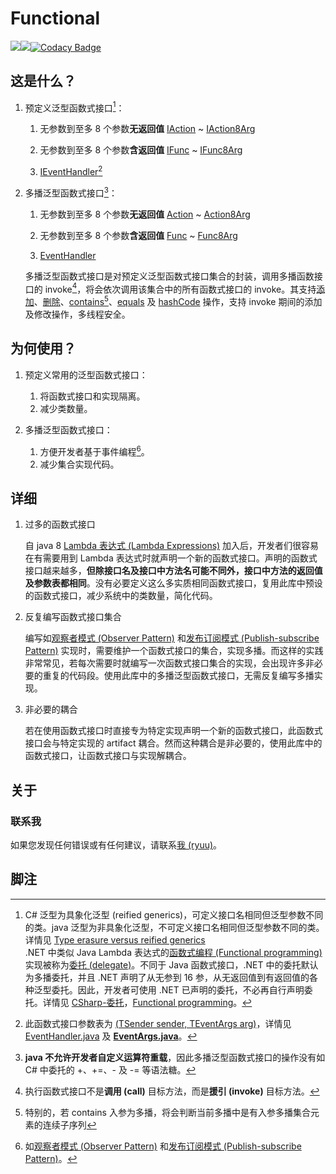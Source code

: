 # Functional

[![](https://jitpack.io/v/Ryuu-64/Functional.svg)](https://jitpack.io/#Ryuu-64/Functional)[![](https://img.shields.io/badge/JDK-8+-green.svg)](https://www.oracle.com/java/technologies/javase/javase-jdk8-downloads.html)[![Codacy Badge](https://app.codacy.com/project/badge/Grade/78f7db806d5c44a795d338657c170b71)](https://www.codacy.com/gh/Ryuu-64/Functional/dashboard?utm_source=github.com&amp;utm_medium=referral&amp;utm_content=Ryuu-64/Functional&amp;utm_campaign=Badge_Grade)

## 这是什么？

1. 预定义泛型函数式接口[^1]：

   1. 无参数到至多 8 个参数**无返回值** [IAction](https://github.com/Ryuu-64/Functional/blob/main/src/main/java/org/ryuu/functional/IAction.java) ~ [IAction8Arg](https://github.com/Ryuu-64/Functional/blob/main/src/main/java/org/ryuu/functional/IAction8Arg.java)

   2. 无参数到至多 8 个参数**含返回值** [IFunc](https://github.com/Ryuu-64/Functional/blob/main/src/main/java/org/ryuu/functional/IFunc.java) ~ [IFunc8Arg](https://github.com/Ryuu-64/Functional/blob/main/src/main/java/org/ryuu/functional/IFunc8Arg.java)

   3. [IEventHandler](https://github.com/Ryuu-64/Functional/blob/main/src/main/java/org/ryuu/functional/IEventHandler.java)[^2]

2. 多播泛型函数式接口[^3]：

   1. 无参数到至多 8 个参数**无返回值** [Action](https://github.com/Ryuu-64/Functional/blob/main/src/main/java/org/ryuu/functional/Action.java) ~ [Action8Arg](https://github.com/Ryuu-64/Functional/blob/main/src/main/java/org/ryuu/functional/Action8Arg.java)

   2. 无参数到至多 8 个参数**含返回值** [Func](https://github.com/Ryuu-64/Functional/blob/main/src/main/java/org/ryuu/functional/Func.java) ~ [Func8Arg](https://github.com/Ryuu-64/Functional/blob/main/src/main/java/org/ryuu/functional/Func8Arg.java)

   3. [EventHandler](https://github.com/Ryuu-64/Functional/blob/main/src/main/java/org/ryuu/functional/EventHandler.java)

   多播泛型函数式接口是对预定义泛型函数式接口集合的封装，调用多播函数接口的 invoke[^4]，将会依次调用该集合中的所有函数式接口的 invoke。其支持[添加](https://github.com/Ryuu-64/Functional/blob/main/src/main/java/org/ryuu/functional/Multicast.java#L12)、[删除](https://github.com/Ryuu-64/Functional/blob/main/src/main/java/org/ryuu/functional/Multicast.java#L23)、[contains](https://github.com/Ryuu-64/Functional/blob/main/src/main/java/org/ryuu/functional/Multicast.java#L34)[^5]、[equals](https://github.com/Ryuu-64/Functional/blob/main/src/main/java/org/ryuu/functional/Multicast.java#L134) 及 [hashCode](https://github.com/Ryuu-64/Functional/blob/main/src/main/java/org/ryuu/functional/Multicast.java#L146) 操作，支持 invoke 期间的添加及修改操作，多线程安全。


## 为何使用？

1. 预定义常用的泛型函数式接口：
   1. 将函数式接口和实现隔离。
   2. 减少类数量。

2. 多播泛型函数式接口：

   1. 方便开发者基于事件编程[^6]。
   2. 减少集合实现代码。

## 详细

1. 过多的函数式接口

   自 java 8 [Lambda 表达式 (Lambda Expressions)](https://docs.oracle.com/javase/tutorial/java/javaOO/lambdaexpressions.html) 加入后，开发者们很容易在有需要用到 Lambda 表达式时就声明一个新的函数式接口。声明的函数式接口越来越多，**但除接口名及接口中方法名可能不同外，接口中方法的返回值及参数表都相同**。没有必要定义这么多实质相同函数式接口，复用此库中预设的函数式接口，减少系统中的类数量，简化代码。

2. 反复编写函数式接口集合

   编写如[观察者模式 (Observer Pattern)](https://en.wikipedia.org/wiki/Observer_pattern) 和[发布订阅模式 (Publish-subscribe Pattern)](https://en.wikipedia.org/wiki/Publish%E2%80%93subscribe_pattern) 实现时，需要维护一个函数式接口的集合，实现多播。而这样的实践非常常见，若每次需要时就编写一次函数式接口集合的实现，会出现许多非必要的重复的代码段。使用此库中的多播泛型函数式接口，无需反复编写多播实现。

3. 非必要的耦合

   若在使用函数式接口时直接专为特定实现声明一个新的函数式接口，此函数式接口会与特定实现的 artifact 耦合。然而这种耦合是非必要的，使用此库中的函数式接口，让函数式接口与实现解耦合。

## 关于

### 联系我

如果您发现任何错误或有任何建议，请联系[我 (ryuu)](64ryuu@gmail.com)。

## 脚注

[^1]:C# 泛型为具象化泛型 (reified generics)，可定义接口名相同但泛型参数不同的类。java 泛型为非具象化泛型，不可定义接口名相同但泛型参数不同的类。详情见 [Type erasure versus reified generics](https://en.wikipedia.org/wiki/Comparison_of_C_Sharp_and_Java#Type_erasure_versus_reified_generics)<br>.NET 中类似 Java Lambda 表达式的[函数式编程 (Functional programming)](https://en.wikipedia.org/wiki/Functional_programming) 实现被称为[委托 (delegate)](https://docs.microsoft.com/zh-cn/dotnet/csharp/delegate-class)。不同于 Java 函数式接口，.NET 中的委托默认为多播委托，并且 .NET 声明了从无参到 16 参，从无返回值到有返回值的各种泛型委托。因此，开发者可使用 .NET 已声明的委托，不必再自行声明委托。详情见 [CSharp-委托](https://blog.ryuu64.top/CSharp-%E5%A7%94%E6%89%98/)，[Functional programming](https://en.wikipedia.org/wiki/Comparison_of_C_Sharp_and_Java#Functional_programming)。

[^2]:此函数式接口参数表为 [(TSender sender, TEventArgs arg)](https://github.com/Ryuu-64/Functional/blob/main/src/main/java/org/ryuu/functional/EventHandler.java#L7)，详情见 [EventHandler.java](https://github.com/Ryuu-64/Functional/blob/main/src/main/java/org/ryuu/functional/EventHandler.java) 及 [**EventArgs.java**](https://github.com/Ryuu-64/Functional/blob/main/src/main/java/org/ryuu/functional/EventArgs.java)。

[^3]:**java 不允许开发者自定义运算符重载**，因此多播泛型函数式接口的操作没有如 C# 中委托的 +、+=、- 及 -= 等语法糖。

[^4]:执行函数式接口不是**调用 (call)** 目标方法，而是**援引 (invoke)** 目标方法。

[^5]:特别的，若 contains 入参为多播，将会判断当前多播中是有入参多播集合元素的连续子序列

[^6]:如[观察者模式 (Observer Pattern)](https://en.wikipedia.org/wiki/Observer_pattern) 和[发布订阅模式 (Publish-subscribe Pattern)](https://en.wikipedia.org/wiki/Publish-subscribe_pattern)。